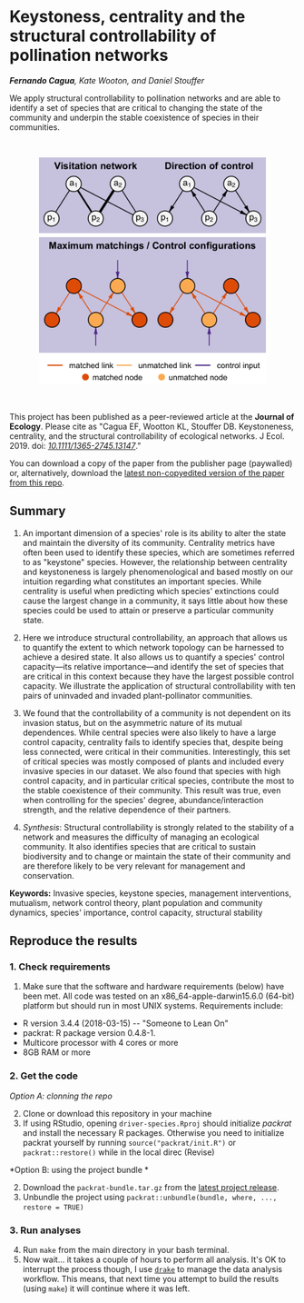 # Keystoness, centrality and the structural controllability of pollination networks

*__Fernando Cagua__, Kate Wooton, and Daniel Stouffer*

We apply structural controllability to pollination networks and are able to identify a set of species that are critical to changing the state of the community and underpin the stable coexistence of species in their communities. 

<br/>
<p align="center">
  <img src="paper/graphical-abstract.png" alt="Graphical abstract explaining the structural controllability of networks" style="width:400px;height:400px;"/>
</p>
<br/>

This project has been published as a peer-reviewed article at the **Journal of Ecology**. 
Please cite as "Cagua EF, Wootton KL, Stouffer DB. Keystoneness, centrality, and the structural controllability of ecological networks. J Ecol. 2019. doi: *[10.1111/1365-2745.13147](https://doi.org/10.1111/1365-2745.13147)*."

You can download a copy of the paper from the publisher page (paywalled) or, alternatively, download the [latest non-copyedited version of the paper from this repo](https://github.com/stoufferlab/driver-species/releases/latest).

## Summary

1. An important dimension of a species' role is its ability to alter the state and maintain the diversity of its community. 
Centrality metrics have often been used to identify these species, which are sometimes referred to as "keystone" species. 
However, the relationship between centrality and keystoneness is largely phenomenological and based mostly on our intuition regarding what constitutes an important species. 
While centrality is useful when predicting which species' extinctions could cause the largest change in a community, it says little about how these species could be used to attain or preserve a particular community state.

2. Here we introduce structural controllability, an approach that allows us to quantify the extent to which network topology can be harnessed to achieve a desired state. 
It also allows us to quantify a species' control capacity—its relative importance—and identify the set of species that are critical in this context because they have the largest possible control capacity. 
We illustrate the application of structural controllability with ten pairs of uninvaded and invaded plant-pollinator communities.

3. We found that the controllability of a community is not dependent on its invasion status, but on the asymmetric nature of its mutual dependences. 
While central species were also likely to have a large control capacity, centrality fails to identify species that, despite being less connected, were critical in their communities. 
Interestingly, this set of critical species was mostly composed of plants and included every invasive species in our dataset. 
We also found that species with high control capacity, and in particular critical species, contribute the most to the stable coexistence of their community.
This result was true, even when controlling for the species' degree, abundance/interaction strength, and the relative dependence of their partners. 

4. *Synthesis*: Structural controllability is strongly related to the stability of a network and measures the difficulty of managing an ecological community.
It also identifies species that are critical to sustain biodiversity and to change or maintain the state of their community and are therefore likely to be very relevant for management and conservation. 

**Keywords:** Invasive species, keystone species, management interventions, mutualism, network control theory, plant population and community dynamics, species' importance, control capacity, structural stability

## Reproduce the results

### 1. Check requirements

1. Make sure that the software and hardware requirements (below) have been met. All code was tested on an x86_64-apple-darwin15.6.0 (64-bit) platform but should run in most UNIX systems. Requirements include:

* R version 3.4.4 (2018-03-15) -- "Someone to Lean On"
* packrat: R package version 0.4.8-1.
* Multicore processor with 4 cores or more
* 8GB RAM or more

### 2. Get the code

*Option A: clonning the repo*

2. Clone or download this repository in your machine
3. If using RStudio, opening `driver-species.Rproj` should initialize *packrat* and install the necessary R packages. Otherwise you need to initialize packrat yourself by running `source("packrat/init.R")` or `packrat::restore()` while in the local direc (Revise)

*Option B: using the project bundle *

2. Download the `packrat-bundle.tar.gz` from the [latest project release](https://github.com/stoufferlab/driver-species/releases/latest).
3. Unbundle the project using `packrat::unbundle(bundle, where, ..., restore = TRUE)`

### 3. Run analyses

4. Run `make` from the main directory in your bash terminal. 
5. Now wait... it takes a couple of hours to perform all analysis. It's OK to interrupt the process though, I use [`drake`](https://github.com/ropensci/drake) to manage the data analysis workflow. This means, that next time you attempt to build the results (using `make`) it will continue where it was left. 
